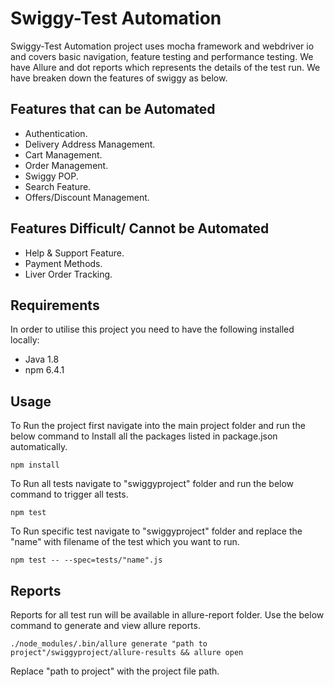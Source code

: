 # Swiggy-Test Automation

Swiggy-Test Automation project uses mocha framework and webdriver io and covers basic navigation, feature testing and performance testing. We have Allure and dot reports which represents the details of the test run. We have breaken down the features of swiggy as below.

## Features that can be Automated
- Authentication.
- Delivery Address Management.
- Cart Management.
- Order Management.
- Swiggy POP.
- Search Feature.
- Offers/Discount Management.

## Features Difficult/ Cannot be Automated
- Help & Support Feature.
- Payment Methods.
- Liver Order Tracking.

## Requirements

In order to utilise this project you need to have the following installed locally:

- Java 1.8
- npm 6.4.1

## Usage

To Run the project first navigate into the main project folder and run the below command to Install all the packages listed in package.json automatically.

`npm install`

To Run all tests navigate to "swiggyproject" folder and run the below command to trigger all tests.

`npm test`

To Run specific test navigate to "swiggyproject" folder and replace the "name" with filename of the test which you want to run.

`npm test -- --spec=tests/"name".js`

## Reports

Reports for all test run will be available in allure-report folder.
Use the below command to generate and view allure reports.

`./node_modules/.bin/allure generate "path to project"/swiggyproject/allure-results && allure open`

Replace "path to project" with the project file path.